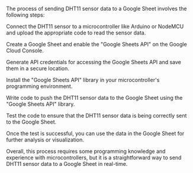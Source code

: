 The process of sending DHT11 sensor data to a Google Sheet involves the following steps:

Connect the DHT11 sensor to a microcontroller like Arduino or NodeMCU and upload the appropriate code to read the sensor data.

Create a Google Sheet and enable the "Google Sheets API" on the Google Cloud Console.

Generate API credentials for accessing the Google Sheets API and save them in a secure location.

Install the "Google Sheets API" library in your microcontroller's programming environment.

Write code to push the DHT11 sensor data to the Google Sheet using the "Google Sheets API" library.

Test the code to ensure that the DHT11 sensor data is being correctly sent to the Google Sheet.

Once the test is successful, you can use the data in the Google Sheet for further analysis or visualization.

Overall, this process requires some programming knowledge and experience with microcontrollers, but it is a straightforward way to send DHT11 sensor data to a Google Sheet in real-time.
